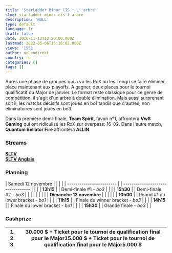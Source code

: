 ```yaml
---
title: 'StarLadder Minor CIS : L''arbre'
slug: starladder-minor-cis-l-arbre
description: 'NULL'
type: default
language: fr
draft: false
date: 2016-11-12T12:20:00.000Z
lastmod: 2022-05-06T15:16:02.000Z
views: '1551'
author: neLendirekt
country: ru
categories: []
tags: []
---
```

Après une phase de groupes qui a vu les RoX ou les Tengri se faire éliminer, place maintenant aux playoffs. A gagner, deux places pour le tournoi qualificatif du Major de janvier. Le format reste classique pour ce genre de compétition, il s'agit d'un arbre à double élimination. Mais aussi surprenant soit il, les matchs décisifs sont joués en bo1 tandis que d'autres, non éliminatoires sont joués en bo3\.   
  
Dans la première demi-finale, **Team Spirit**, favori n°1, affrontera **VwS Gaming** qui ont ridiculisé les RoX sur overpass: 16-02\. Dans l'autre match, **Quantum Bellator Fire** affrontera **ALLIN**.  
  
### **Streams**

**[SLTV](https://www.twitch.tv/starladder5)**  
**[SLTV Anglais](https://www.twitch.tv/starladder%5Fcs%5Fen2)**

### Planning 

| Samedi 12 novembre       |  |                                   |  |
| ------------------------ |  | --------------------------------- |  |
| |  **13h15**             |  | Demi-finale #1 - _bo3_            |  |
| |  **15h30**             |  | Demi-finale #2 - _bo3_            |  |
| |                        |  |                                   |  |
| **Dimanche 13 novembre** |  |                                   |  |
| |  **10h00**             |  | Round #1 du lower bracket - _bo1_ |  |
| |  **11h15**             |  | Finale du winner bracket - _bo3_  |  |
| |  **14h15**             |  | Finale du lower bracket - _bo1_   |  |
| |  **15h30**             |  | Grande finale - _bo3_             |  |

### **Cashprize** 

| **1\. 2\. 3\.** | 30.000 $ + Ticket pour le tournoi de qualification final pour le Major15.000 $ + Ticket pour le tournoi de qualification final pour le Major5.000 $ |
| --------------- | --------------------------------------------------------------------------------------------------------------------------------------------------- |
